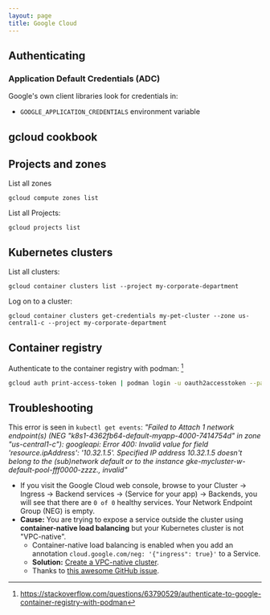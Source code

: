 ```yaml
---
layout: page
title: Google Cloud
---
```


## Authenticating

### Application Default Credentials (ADC)

Google's own client libraries look for credentials in:

- `GOOGLE_APPLICATION_CREDENTIALS` environment variable

## gcloud cookbook

## Projects and zones

List all zones

```
gcloud compute zones list
```

List all Projects:

```
gcloud projects list
```

## Kubernetes clusters

List all clusters:

```
gcloud container clusters list --project my-corporate-department
```

Log on to a cluster:

```
gcloud container clusters get-credentials my-pet-cluster --zone us-central1-c --project my-corporate-department
```

## Container registry

Authenticate to the container registry with podman: [^1]

```bash
gcloud auth print-access-token | podman login -u oauth2accesstoken --password-stdin XX.gcr.io
```

## Troubleshooting

This error is seen in `kubectl get events`: _"Failed to Attach 1 network endpoint(s) (NEG "k8s1-4362fb64-default-myapp-4000-7414754d" in zone "us-central1-c"): googleapi: Error 400: Invalid value for field 'resource.ipAddress': '10.32.1.5'. Specified IP address 10.32.1.5 doesn't belong to the (sub)network default or to the instance gke-mycluster-w-default-pool-fff0000-zzzz., invalid"_

- If you visit the Google Cloud web console, browse to your Cluster &rarr; Ingress &rarr; Backend services &rarr; (Service for your app) &rarr; Backends, you will see that there are `0 of 0` healthy services. Your Network Endpoint Group (NEG) is empty.
- **Cause:** You are trying to expose a service outside the cluster using **container-native load balancing** but your Kubernetes cluster is not "VPC-native".
  - Container-native load balancing is enabled when you add an annotation `cloud.google.com/neg: '{"ingress": true}'` to a Service.
  - **Solution:** [Create a VPC-native cluster][vpcnative]. 
  - Thanks to [this awesome GitHub issue][ghissue].

[vpcnative]: https://cloud.google.com/kubernetes-engine/docs/how-to/alias-ips
[ghissue]: https://github.com/kubernetes/ingress-gce/issues/1463

[^1]: https://stackoverflow.com/questions/63790529/authenticate-to-google-container-registry-with-podman